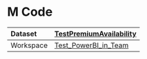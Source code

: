 



# M Code

|Dataset|[TestPremiumAvailability](./../TestPremiumAvailability.md)|
| :--- | :--- |
|Workspace|[Test_PowerBI_in_Team](../../Workspaces/Test_PowerBI_in_Team.md)|
